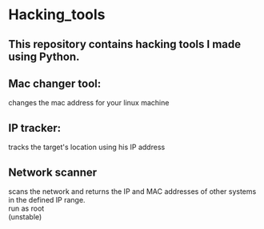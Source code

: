 # Hacking_tools
## This repository contains hacking tools I made using Python.

## Mac changer tool:
changes the mac address for your linux machine

## IP tracker:
tracks the target's location using his IP address

## Network scanner
scans the network and returns the IP and MAC addresses of other systems in the defined IP range. \
run as root \
(unstable)
